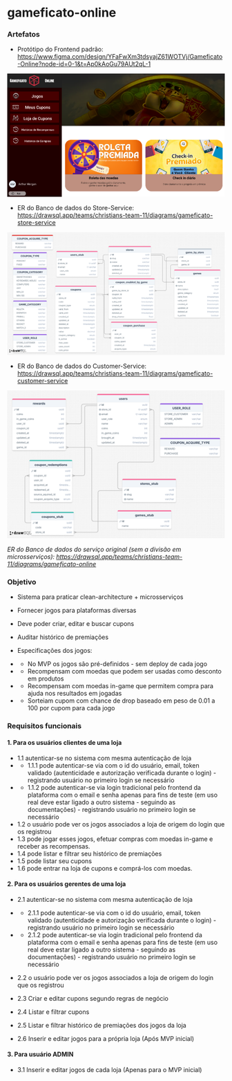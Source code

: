 # gameficato-online

### Artefatos

* Protótipo do Frontend padrão: https://www.figma.com/design/YFaFwXm3tdsyajZ61WOTVj/Gameficato-Online?node-id=0-1&t=Ap0kAoGu79AUt2qL-1 

![screenshot](./docs//imgs/image.png)

* ER do Banco de dados do Store-Service: https://drawsql.app/teams/christians-team-11/diagrams/gameficato-store-service

![er-store-service](docs/imgs//er-store-service.png)

* ER do Banco de dados do Customer-Service: https://drawsql.app/teams/christians-team-11/diagrams/gameficato-customer-service

![er-customer-service](docs/imgs//er-customer-service.png)

_ER do Banco de dados do serviço original (sem a divisão em microsserviços): https://drawsql.app/teams/christians-team-11/diagrams/gameficato-online_



### Objetivo

* Sistema para praticar clean-architecture + microsserviços
* Fornecer jogos para plataformas diversas
* Deve poder criar, editar e buscar cupons
* Auditar histórico de premiações

 * Especificações dos jogos:
 * * No MVP os jogos são pré-definidos - sem deploy de cada jogo
 * * Recompensam com moedas que podem ser usadas como desconto em produtos
 * * Recompensam com moedas in-game que permitem compra para ajuda nos resultados em jogadas
 * * Sorteiam cupom com chance de drop baseado em peso de 0.01 a 100 por cupom para cada jogo 

### Requisitos funcionais

#### 1. Para os usuários clientes de uma loja

* 1.1 autenticar-se no sistema com mesma autenticação de loja
* * 1.1.1 pode autenticar-se via com o id do usuário, email, token validado (autenticidade e autorização verificada durante o login) - registrando usuário no primeiro login se necessário
* * 1.1.2 pode autenticar-se via login tradicional pelo frontend da plataforma com o email e senha apenas para fins de teste (em uso real deve estar ligado a outro sistema - seguindo as documentações) - registrando usuário no primeiro login se necessário
* 1.2 o usuário pode ver os jogos associados a loja de origem do login que os registrou
* 1.3 pode jogar esses jogos, efetuar compras com moedas in-game e receber as recompensas.
* 1.4 pode listar e filtrar seu histórico de premiações
* 1.5 pode listar seu cupons
* 1.6 pode entrar na loja de cupons e comprá-los com moedas.

#### 2. Para os usuários gerentes de uma loja

* 2.1 autenticar-se no sistema com mesma autenticação de loja
* * 2.1.1 pode autenticar-se via com o id do usuário, email, token validado (autenticidade e autorização verificada durante o login) - registrando usuário no primeiro login se necessário
* * 2.1.2 pode autenticar-se via login tradicional pelo frontend da plataforma com o email e senha apenas para fins de teste (em uso real deve estar ligado a outro sistema - seguindo as documentações) - registrando usuário no primeiro login se necessário
* 2.2 o usuário pode ver os jogos associados a loja de origem do login que os registrou
* 2.3 Criar e editar cupons segundo regras de negócio
* 2.4 Listar e filtrar cupons
* 2.5 Listar e filtrar histórico de premiações dos jogos da loja

* 2.6 Inserir e editar jogos para a própria loja (Após MVP inicial)

#### 3. Para usuário ADMIN

* 3.1 Inserir e editar jogos de cada loja (Apenas para o MVP inicial)


